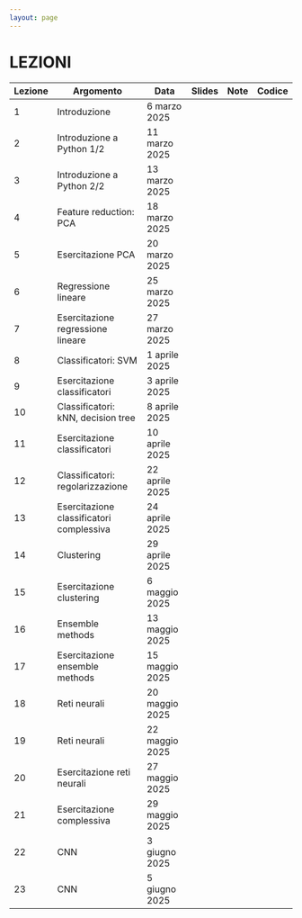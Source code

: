 ```yaml
---
layout: page
---
```


# LEZIONI

| Lezione | Argomento                               | Data                | Slides | Note | Codice |
|---------|-----------------------------------------|----------------------|--------|--------| --------|
| 1       | Introduzione                              | 6 marzo 2025         |        |        |      |
| 2       | Introduzione a Python 1/2                 | 11 marzo 2025        |        |        |      |
| 3       | Introduzione a Python 2/2                 | 13 marzo 2025        |        |        |      |
| 4       | Feature reduction: PCA                    | 18 marzo 2025        |        |        |      |
| 5       | Esercitazione PCA                         | 20 marzo 2025        |        |        |      |
| 6       | Regressione lineare                       | 25 marzo 2025        |        |        |      |
| 7       | Esercitazione regressione lineare         | 27 marzo 2025        |        |        |      |
| 8       | Classificatori: SVM                       | 1 aprile 2025        |        |        |      |
| 9       | Esercitazione classificatori              | 3 aprile 2025        |        |        |      |
| 10      | Classificatori: kNN, decision tree        | 8 aprile 2025        |        |        |      |
| 11      | Esercitazione classificatori              | 10 aprile 2025       |        |        |      |
| 12      | Classificatori: regolarizzazione          | 22 aprile 2025       |        |        |      |
| 13      | Esercitazione classificatori complessiva  | 24 aprile 2025       |        |        |      |
| 14      | Clustering                                | 29 aprile 2025       |        |        |      |
| 15      | Esercitazione clustering                  | 6 maggio 2025        |        |        |      |
| 16      | Ensemble methods                          | 13 maggio 2025       |        |        |      |
| 17      | Esercitazione ensemble methods            | 15 maggio 2025       |        |        |      |
| 18      | Reti neurali                              | 20 maggio 2025       |        |        |      |
| 19      | Reti neurali                              | 22 maggio 2025       |        |        |      |
| 20      | Esercitazione reti neurali                | 27 maggio 2025       |        |        |      |
| 21      | Esercitazione complessiva                 | 29 maggio 2025       |        |        |      |
| 22      | CNN                                       | 3 giugno 2025        |        |        |      |
| 23      | CNN                                       | 5 giugno 2025        |        |        |      |
